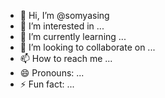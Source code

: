- 👋 Hi, I’m @somyasing
- 👀 I’m interested in ...
- 🌱 I’m currently learning ...
- 💞️ I’m looking to collaborate on ...
- 📫 How to reach me ...
- 😄 Pronouns: ...
- ⚡ Fun fact: ...

<!---
somyasing/somyasing is a ✨ special ✨ repository because its `README.md` (this file) appears on your GitHub profile.
You can click the Preview link to take a look at your changes.
--->

